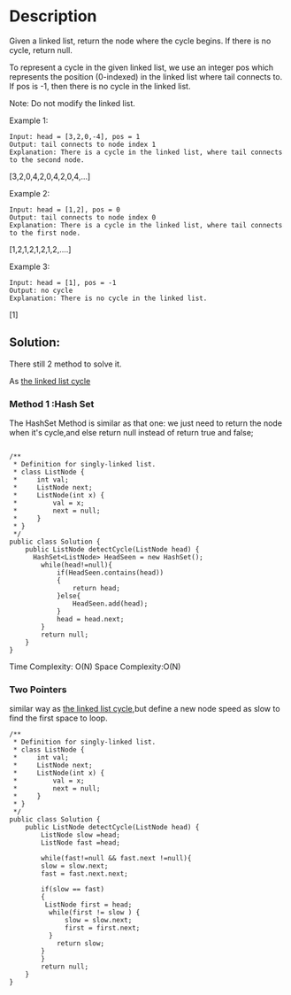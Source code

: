 # Description
Given a linked list, return the node where the cycle begins. If there is no cycle, return null.

To represent a cycle in the given linked list, we use an integer pos which represents the position (0-indexed) in the linked list where tail connects to. If pos is -1, then there is no cycle in the linked list.

Note: Do not modify the linked list.

 

Example 1:
```
Input: head = [3,2,0,-4], pos = 1
Output: tail connects to node index 1
Explanation: There is a cycle in the linked list, where tail connects to the second node.
```
[3,2,0,4,2,0,4,2,0,4,...]

Example 2:
```
Input: head = [1,2], pos = 0
Output: tail connects to node index 0
Explanation: There is a cycle in the linked list, where tail connects to the first node.
```
[1,2,1,2,1,2,1,2,....]

Example 3:
```
Input: head = [1], pos = -1
Output: no cycle
Explanation: There is no cycle in the linked list.
```

[1]


## Solution:
There still 2 method to solve it.

As [the linked list cycle](https://github.com/machine411/LeetCode_JAVA/blob/master/LinkedList/cycle/%5B141%5D%20Linked%20List%20Cycle.md)
### Method 1 :Hash Set

The HashSet Method is similar as that one:
we just need to return the node when it's cycle,and else return null instead of return true and false;

```

/**
 * Definition for singly-linked list.
 * class ListNode {
 *     int val;
 *     ListNode next;
 *     ListNode(int x) {
 *         val = x;
 *         next = null;
 *     }
 * }
 */
public class Solution {
    public ListNode detectCycle(ListNode head) {
      HashSet<ListNode> HeadSeen = new HashSet();
        while(head!=null){
            if(HeadSeen.contains(head))
            {
                return head;
            }else{
                HeadSeen.add(head);
            }
            head = head.next;
        }
        return null;
    }
}
```
Time Complexity: O(N)
Space Complexity:O(N)

### Two Pointers
similar way as [the linked list cycle](https://github.com/machine411/LeetCode_JAVA/blob/master/LinkedList/cycle/%5B141%5D%20Linked%20List%20Cycle.md),but define a new node speed as slow to find the first space to loop.
```
/**
 * Definition for singly-linked list.
 * class ListNode {
 *     int val;
 *     ListNode next;
 *     ListNode(int x) {
 *         val = x;
 *         next = null;
 *     }
 * }
 */
public class Solution {
    public ListNode detectCycle(ListNode head) {
        ListNode slow =head;
        ListNode fast =head;
  
        while(fast!=null && fast.next !=null){
        slow = slow.next;
        fast = fast.next.next;
            
        if(slow == fast)
        {
         ListNode first = head;
          while(first != slow ) {
              slow = slow.next;
              first = first.next;
          }
            return slow;
        }
        }
        return null; 
    }
}

```
